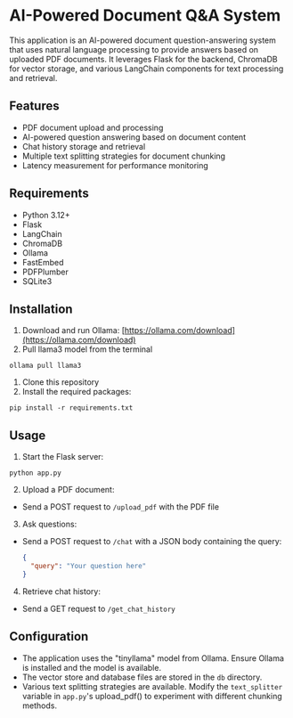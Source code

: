 # AI-Powered Document Q&A System

This application is an AI-powered document question-answering system that uses natural language processing to provide answers based on uploaded PDF documents. It leverages Flask for the backend, ChromaDB for vector storage, and various LangChain components for text processing and retrieval.

## Features

- PDF document upload and processing
- AI-powered question answering based on document content
- Chat history storage and retrieval
- Multiple text splitting strategies for document chunking
- Latency measurement for performance monitoring

## Requirements

- Python 3.12+
- Flask
- LangChain
- ChromaDB
- Ollama
- FastEmbed
- PDFPlumber
- SQLite3

## Installation
1. Download and run Ollama: [https://ollama.com/download](https://ollama.com/download)
2. Pull llama3 model from the terminal
```
ollama pull llama3
```
1. Clone this repository
2. Install the required packages:
```
pip install -r requirements.txt
```

## Usage

1. Start the Flask server:
```
python app.py
```
2. Upload a PDF document:
- Send a POST request to `/upload_pdf` with the PDF file

3. Ask questions:
- Send a POST request to `/chat` with a JSON body containing the query:
  ```json
  {
    "query": "Your question here"
  }
  ```

4. Retrieve chat history:
- Send a GET request to `/get_chat_history`

## Configuration

- The application uses the "tinyllama" model from Ollama. Ensure Ollama is installed and the model is available.
- The vector store and database files are stored in the `db` directory.
- Various text splitting strategies are available. Modify the `text_splitter` variable in `app.py`'s upload_pdf() to experiment with different chunking methods.